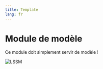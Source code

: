 ```yaml
---
title: Template
lang: fr
---
```


# Module de modèle

Ce module doit simplement servir de modèle !

![LSSM]()
